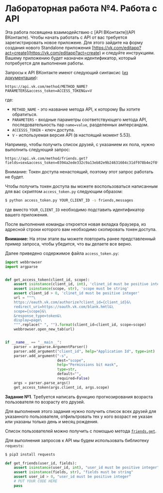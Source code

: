 # Лабораторная работа №4. Работа с API


Эта работа посвящена взаимодействию с [API ВКонтакте](API ВКонтакте). Чтобы начать работать с API от вас требуется зарегистрировать новое приложеие. Для этого зайдите на форму создания нового Standalone приложения [https://vk.com/editapp?act=create](https://vk.com/editapp?act=create) и следуйте инструкциям. Вашему приложению будет назначен идентификатор, который потребуется для выполнения работы.

Запросы к API ВКонтакте имеют следующий синтаксис ([из документации](https://vk.com/dev/api_requests)):
```
https://api.vk.com/method/METHOD_NAME?PARAMETERS&access_token=ACCESS_TOKEN&v=V
```

где:
* `METHOD_NAME` - это название метода API, к которому Вы хотите обратиться.
* `PARAMETERS` - входные параметры соответствующего метода API, последовательность пар `name=value`, разделенных амперсандом.
* `ACCESSS_TOKEN` - ключ доступа.
* `V` - используемая версия API (в настоящий момент 5.53).


Например, чтобы получить список друзей, с указанием их пола, нужно выполнить следующий запрос:
```
https://api.vk.com/method/friends.get?fields=sex&access_token=0394a2ede332c9a13eb82e9b24631604c31df978b4e2f0fbd2c549944f9d79a5bc866455623bd560732ab&v=5.53
```

Внимание: Токен доступа ненастоящий, поэтому этот запрос работать не будет.

Чтобы получить токен доступа вы можете воспользоваться написанным для вас скриптом `access_token.py` следующим образом:

```sh
$ python access_token.py YOUR_CLIENT_ID -s friends,messages
```

где вместо `YOUR_CLIENT_ID` необходимо подставить идентификатор вашего приложения.

После выполнения команды откроется новая вкладка браузера, из адресной строки которого вам необходимо скопировать токен доступа.

<div class="alert alert-info">
<strong>Внимание:</strong> На этом этапе вы можете повторить ранее представленный пример запроса, чтобы убедится, что вы делаете все верно.
</div>

Далее приведено содержимое файла `access_token.py`:
```python
import webbrowser
import argparse


def get_access_token(client_id, scope):
    assert isinstance(client_id, int), 'clinet_id must be positive integer'
    assert isinstance(scope, str), 'scope must be string'
    assert client_id > 0, 'clinet_id must be positive integer'
    url = """\
    https://oauth.vk.com/authorize?client_id={client_id}&\
    redirect_uri=https://oauth.vk.com/blank.hmtl&\
    scope={scope}&\
    &response_type=token&\
    display=page\
    """.replace(" ", "").format(client_id=client_id, scope=scope)
    webbrowser.open_new_tab(url)


if __name__ == "__main__":
    parser = argparse.ArgumentParser()
    parser.add_argument("client_id", help="Application Id", type=int)
    parser.add_argument("-s",
                        dest="scope",
                        help="Permissions bit mask",
                        type=str,
                        default="",
                        required=False)
    args = parser.parse_args()
    get_access_token(args.client_id, args.scope)

```


**Задание №1**. Требуется написать функцию прогнозирования возраста пользователя по возрасту его друзей. 

Для выполнения этого задания нужно получить список всех друзей для указанного пользователя, отфильтровать тех у кого возраст не указан или указаны только день и месяц рождения.

Список пользователей можно получить с помощью метода [`friends.get`](https://vk.com/dev/friends.get).


Для выполнения запросов к API мы будем использовать библиотеку `requests`:

```sh
$ pip3 install requests
```




```python
def get_friends(user_id, fields):
    assert isinstance(user_id, int), "user_id must be positive integer"
    assert isinstance(fields, str), "fields must be string"
    assert user_id > 0, "user_id must be positive integer"
    # PUT YOUR CODE HERE
    pass
```
